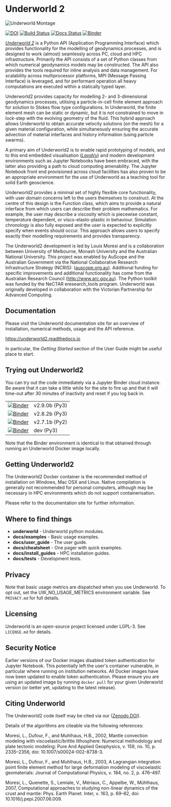 Underworld 2
============

![Underworld Montage](docs/development/docs_generator/images/Montage.png)

[![DOI](https://zenodo.org/badge/DOI/10.5281/zenodo.1436039.svg)](https://doi.org/10.5281/zenodo.1436039)
[![Build Status](http://115.146.85.138:32779/buildStatus/icon?job=Underworld2%2Fdevelopment)](http://115.146.85.138:32779/job/Underworld2/job/development/)
[![Docs Status](https://readthedocs.org/projects/underworld2/badge/?version=latest)](https://underworld2.readthedocs.io/en/latest/?badge=latest)
[![Binder](https://mybinder.org/badge.svg)](https://mybinder.org/v2/gh/underworldcode/underworld2/v2.9.0b)

[_Underworld 2_](http://www.underworldcode.org) is a Python API (Application Programming Interface) which provides functionality for the modelling of geodynamics processes, and is designed to work (almost) seamlessly across PC, cloud and HPC infrastructure. Primarily the API consists of a set of Python classes from which numerical geodynamics models may be constructed. The API also provides the tools required for inline analysis and data management. For scalability across multiprocessor platforms, MPI (Message Passing Interface) is leveraged, and for performant operation all heavy computations are executed within a statically typed layer. 

Underworld2 provides capacity for modelling 2- and 3-dimensional geodynamics processes, utilising a particle-in-cell finite element approach for solution to Stokes flow type configurations. In Underworld, the finite element mesh can be static or dynamic, but it is not constrained to move in lock-step with the evolving geometry of the fluid. This hybrid approach allows Underworld to obtain accurate velocity solutions (on the mesh) for a given material configuration, while simultaneously ensuring the accurate advection of material interfaces and history information (using particle swarms).

A primary aim of Underworld2 is to enable rapid prototyping of models, and to this end embedded visualisation ([_LavaVu_](https://github.com/OKaluza/LavaVu)) and modern development environments such as Jupyter Notebooks have been embraced, with the latter also providing a path to cloud computing amenability. The Jupyter Notebook front end provisioned across cloud facilities has also proven to be an appropriate environment for the use of Underworld as a teaching tool for solid Earth geoscience.

Underworld2 provides a minimal set of highly flexible core functionality, with user domain concerns left to the users themselves to construct. At the centre of this design is the Function class, which aims to provide a natural interface from which users can describe their problem mathematics. For example, the user may describe a viscosity which is piecewise constant, temperature dependent, or visco-elasto-plastic in behaviour. Simulation chronology is also fully exposed and the user is expected to explicitly specify when events should occur. This approach allows users to specify exactly their modelling requirements and provides transparency.

The Underworld2 development is led by Louis Moresi and is a collaboration between University of Melbourne, Monash University and the Australian National University. This project was enabled by AuScope and the Australian Government via the National Collaborative Research Infrastructure Strategy (NCRIS): ([auscope.org.au](https://auscope.org.au)). Additional funding for specific improvements and additional functionality has come from the Australian Research Council (http://www.arc.gov.au). The Python toolkit was funded by the NeCTAR eresearch_tools program. Underworld was originally developed in collaboration with the Victorian Partnership for Advanced Computing.

Documentation 
-------------
Please visit the Underworld documentation site for an overview of installation, numerical methods, usage and the API reference. 

https://underworld2.readthedocs.io

In particular, the *Getting Started* section of the User Guide might be useful place to start.

Trying out Underworld2
----------------------

You can try out the code immediately via a Jupyter Binder cloud instance. Be aware that it can take a little while for the site to fire up and that it will time-out after 30 minutes of inactivity and reset if you log back in. 

| | |
|-|-|
| [![Binder](https://mybinder.org/badge.svg)](https://mybinder.org/v2/gh/underworldcode/underworld2/v2.9.0b) | v2.9.0b (Py3) |
| [![Binder](https://mybinder.org/badge.svg)](https://mybinder.org/v2/gh/underworldcode/underworld2/v2.8.2b) | v2.8.2b (Py3) |
| [![Binder](https://mybinder.org/badge.svg)](https://mybinder.org/v2/gh/underworldcode/underworld2/v2.7.1b) | v2.7.1b (Py2) |
| [![Binder](https://mybinder.org/badge.svg)](https://mybinder.org/v2/gh/underworldcode/underworld2/development) | dev (Py3) |


Note that the Binder environment is identical to that obtained through running an Underworld Docker image locally.


Getting Underworld2
-------------------
The Underworld2 Docker container is the recommended method of installation on Windows, Mac OSX and Linux. Native compilation is generally not recommended for personal computers, although may be necessary in HPC environments which do not support containerisation. 

Please refer to the documentation site for further information.


Where to find things
--------------------
- **underworld**                 - Underworld python modules.
- **docs/examples**              - Basic usage examples.
- **docs/user_guide**            - The user guide. 
- **docs/cheatsheet**            - One pager with quick examples.
- **docs/install_guides**        - HPC installation guides.
- **docs/tests**                 - Development tests. 

Privacy
-------
Note that basic usage metrics are dispatched when you use Underworld. To opt out, set the UW_NO_USAGE_METRICS environment variable. See `PRIVACY.md` for full details.                                   

Licensing
---------
Underworld is an open-source project licensed under LGPL-3. See `LICENSE.md` for details.

Security Notice 
---------------
Earlier versions of our Docker images disabled token authentication for Jupyter Notebook. This potentially left the user's container vulnerable, in particular where running on institution networks. All Docker images have now been updated to enable token authentication. Please ensure you are using an updated image by running `docker pull` for your given Underworld version (or better yet, updating to the latest release).

Citing Underworld
-----------------
The Underworld2 code itself may be cited via our ([Zenodo DOI](https://doi.org/10.5281/zenodo.1436039)). 

Details of the algorithms are citeable via the following references:

Moresi, L., Dufour, F., and Muhlhaus, H.B., 2002, Mantle convection modeling with viscoelastic/brittle lithosphere: Numerical methodology and plate tectonic modeling: Pure And Applied Geophysics, v. 159, no. 10, p. 2335–2356, doi: 10.1007/s00024-002-8738-3.

Moresi, L., Dufour, F., and Muhlhaus, H.B., 2003, A Lagrangian integration point finite element method for large deformation modeling of viscoelastic geomaterials: Journal of Computational Physics, v. 184, no. 2, p. 476–497.

Moresi, L., Quenette, S., Lemiale, V., Mériaux, C., Appelbe, W., Mühlhaus, 2007, Computational approaches to studying non-linear dynamics of the crust and mantle: Phys. Earth Planet. Inter, v. 163, p. 69–82, doi: 10.1016/j.pepi.2007.06.009.

